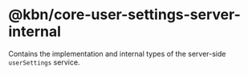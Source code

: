# @kbn/core-user-settings-server-internal

Contains the implementation and internal types of the server-side `userSettings` service.